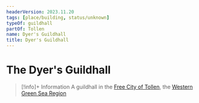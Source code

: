 ```yaml
---
headerVersion: 2023.11.20
tags: [place/building, status/unknown]
typeOf: guildhall
partOf: Tollen
name: Dyer's Guildhall
title: Dyer's Guildhall
---
```

# The Dyer's Guildhall
>[!info]+ Information
> A guildhall in the [Free City of Tollen](<./tollen.md>), the [Western Green Sea Region](<../western-green-sea-region.md>)

